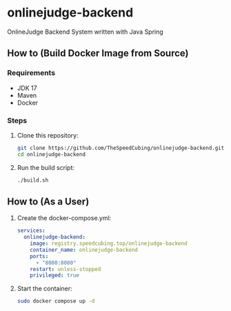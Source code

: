 # onlinejudge-backend

OnlineJudge Backend System written with Java Spring

## How to (Build Docker Image from Source)

### Requirements

- JDK 17
- Maven
- Docker

### Steps

1. Clone this repository:
    ```bash
    git clone https://github.com/TheSpeedCubing/onlinejudge-backend.git
    cd onlinejudge-backend
    ```
2. Run the build script:
    ```bash
    ./build.sh
    ```

## How to (As a User)

1. Create the docker-compose.yml:
    ```yaml
    services:
      onlinejudge-backend:
        image: registry.speedcubing.top/onlinejudge-backend
        container_name: onlinejudge-backend
        ports:
          - "8080:8080"
        restart: unless-stopped
        privileged: true
    ```
2. Start the container:
    ```bash
    sudo docker compose up -d
    ```
